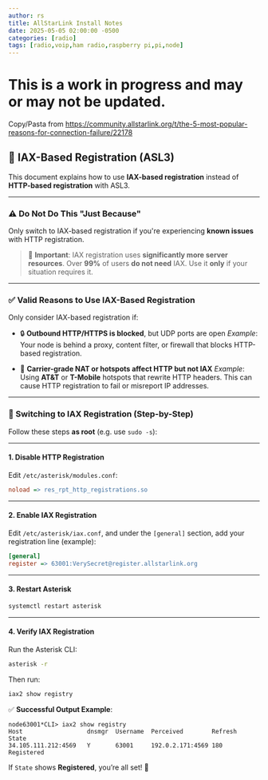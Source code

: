 ```yaml
---
author: rs
title: AllStarLink Install Notes
date: 2025-05-05 02:00:00 -0500 
categories: [radio]
tags: [radio,voip,ham radio,raspberry pi,pi,node]
---
```



# This is a work in progress and may or may not be updated.




Copy/Pasta from https://community.allstarlink.org/t/the-5-most-popular-reasons-for-connection-failure/22178
## 📡 IAX-Based Registration (ASL3)

This document explains how to use **IAX-based registration** instead of **HTTP-based registration** with ASL3.

---

### ⚠️ Do **Not** Do This "Just Because"

Only switch to IAX-based registration if you're experiencing **known issues** with HTTP registration.

> 🧠 **Important**:
> IAX registration uses **significantly more server resources**. Over **99%** of users **do not need** IAX. Use it **only** if your situation requires it.

---

### ✅ Valid Reasons to Use IAX-Based Registration

Only consider IAX-based registration if:

* 🔒 **Outbound HTTP/HTTPS is blocked**, but UDP ports are open
  *Example*: Your node is behind a proxy, content filter, or firewall that blocks HTTP-based registration.

* 📶 **Carrier-grade NAT or hotspots affect HTTP but not IAX**
  *Example*: Using **AT\&T** or **T-Mobile** hotspots that rewrite HTTP headers. This can cause HTTP registration to fail or misreport IP addresses.

---

### 🔄 Switching to IAX Registration (Step-by-Step)

Follow these steps **as root** (e.g. use `sudo -s`):

---

#### 1. Disable HTTP Registration

Edit `/etc/asterisk/modules.conf`:

```ini
noload => res_rpt_http_registrations.so
```

---

#### 2. Enable IAX Registration

Edit `/etc/asterisk/iax.conf`, and under the `[general]` section, add your registration line (example):

```ini
[general]
register => 63001:VerySecret@register.allstarlink.org
```

---

#### 3. Restart Asterisk

```bash
systemctl restart asterisk
```

---

#### 4. Verify IAX Registration

Run the Asterisk CLI:

```bash
asterisk -r
```

Then run:

```bash
iax2 show registry
```

✅ **Successful Output Example**:

```
node63001*CLI> iax2 show registry
Host                  dnsmgr  Username  Perceived        Refresh  State
34.105.111.212:4569   Y       63001     192.0.2.171:4569 180      Registered
```

If `State` shows **Registered**, you’re all set! 🎉